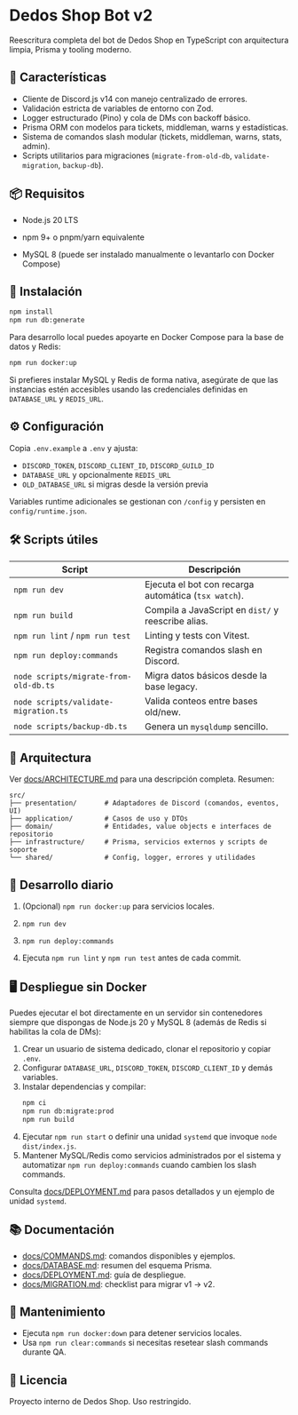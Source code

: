 # Dedos Shop Bot v2

Reescritura completa del bot de Dedos Shop en TypeScript con arquitectura limpia, Prisma y tooling moderno.

## 🚀 Características
- Cliente de Discord.js v14 con manejo centralizado de errores.
- Validación estricta de variables de entorno con Zod.
- Logger estructurado (Pino) y cola de DMs con backoff básico.
- Prisma ORM con modelos para tickets, middleman, warns y estadísticas.
- Sistema de comandos slash modular (tickets, middleman, warns, stats, admin).
- Scripts utilitarios para migraciones (`migrate-from-old-db`, `validate-migration`, `backup-db`).

## 📦 Requisitos
- Node.js 20 LTS
- npm 9+ o pnpm/yarn equivalente

- MySQL 8 (puede ser instalado manualmente o levantarlo con Docker Compose)


## 🔧 Instalación
```bash
npm install
npm run db:generate
```

Para desarrollo local puedes apoyarte en Docker Compose para la base de datos y Redis:

```bash
npm run docker:up
```
Si prefieres instalar MySQL y Redis de forma nativa, asegúrate de que las instancias
estén accesibles usando las credenciales definidas en `DATABASE_URL` y `REDIS_URL`.

## ⚙️ Configuración
Copia `.env.example` a `.env` y ajusta:
- `DISCORD_TOKEN`, `DISCORD_CLIENT_ID`, `DISCORD_GUILD_ID`
- `DATABASE_URL` y opcionalmente `REDIS_URL`
- `OLD_DATABASE_URL` si migras desde la versión previa

Variables runtime adicionales se gestionan con `/config` y persisten en `config/runtime.json`.

## 🛠️ Scripts útiles
| Script | Descripción |
| ------ | ----------- |
| `npm run dev` | Ejecuta el bot con recarga automática (`tsx watch`). |
| `npm run build` | Compila a JavaScript en `dist/` y reescribe alias. |
| `npm run lint` / `npm run test` | Linting y tests con Vitest. |
| `npm run deploy:commands` | Registra comandos slash en Discord. |
| `node scripts/migrate-from-old-db.ts` | Migra datos básicos desde la base legacy. |
| `node scripts/validate-migration.ts` | Valida conteos entre bases old/new. |
| `node scripts/backup-db.ts` | Genera un `mysqldump` sencillo. |

## 🧱 Arquitectura
Ver [docs/ARCHITECTURE.md](docs/ARCHITECTURE.md) para una descripción completa. Resumen:
```
src/
├── presentation/       # Adaptadores de Discord (comandos, eventos, UI)
├── application/        # Casos de uso y DTOs
├── domain/             # Entidades, value objects e interfaces de repositorio
├── infrastructure/     # Prisma, servicios externos y scripts de soporte
└── shared/             # Config, logger, errores y utilidades
```

## 🧪 Desarrollo diario

1. (Opcional) `npm run docker:up` para servicios locales.

2. `npm run dev`
3. `npm run deploy:commands`
4. Ejecuta `npm run lint` y `npm run test` antes de cada commit.


## 🖥️ Despliegue sin Docker

Puedes ejecutar el bot directamente en un servidor sin contenedores siempre que
dispongas de Node.js 20 y MySQL 8 (además de Redis si habilitas la cola de DMs):

1. Crear un usuario de sistema dedicado, clonar el repositorio y copiar `.env`.
2. Configurar `DATABASE_URL`, `DISCORD_TOKEN`, `DISCORD_CLIENT_ID` y demás variables.
3. Instalar dependencias y compilar:
   ```bash
   npm ci
   npm run db:migrate:prod
   npm run build
   ```
4. Ejecutar `npm run start` o definir una unidad `systemd` que invoque
   `node dist/index.js`.
5. Mantener MySQL/Redis como servicios administrados por el sistema y automatizar
   `npm run deploy:commands` cuando cambien los slash commands.

Consulta [docs/DEPLOYMENT.md](docs/DEPLOYMENT.md) para pasos detallados y un ejemplo
de unidad `systemd`.


## 📚 Documentación
- [docs/COMMANDS.md](docs/COMMANDS.md): comandos disponibles y ejemplos.
- [docs/DATABASE.md](docs/DATABASE.md): resumen del esquema Prisma.
- [docs/DEPLOYMENT.md](docs/DEPLOYMENT.md): guía de despliegue.
- [docs/MIGRATION.md](docs/MIGRATION.md): checklist para migrar v1 → v2.

## 🧹 Mantenimiento
- Ejecuta `npm run docker:down` para detener servicios locales.
- Usa `npm run clear:commands` si necesitas resetear slash commands durante QA.

## 📄 Licencia
Proyecto interno de Dedos Shop. Uso restringido.
